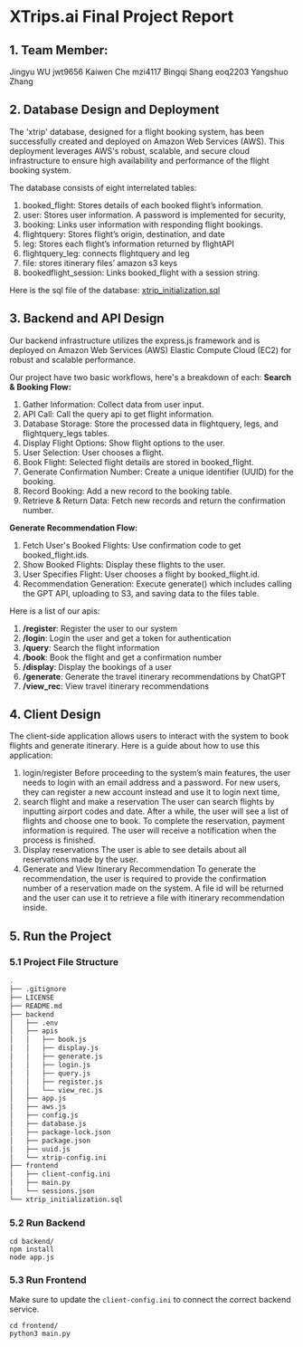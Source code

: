 # XTrips.ai Final Project Report

## 1. Team Member:
Jingyu WU  jwt9656
Kaiwen Che mzi4117
Bingqi Shang eoq2203
Yangshuo Zhang

## 2. Database Design and Deployment
The 'xtrip' database, designed for a flight booking system, has been successfully created and deployed on Amazon Web Services (AWS). This deployment leverages AWS's robust, scalable, and secure cloud infrastructure to ensure high availability and performance of the flight booking system.

The database consists of eight interrelated tables:

1.	booked_flight: Stores details of each booked flight’s information.
2.	user: Stores user information. A password is implemented for security,
3.	booking: Links user information with responding flight bookings.
4.	flightquery: Stores flight’s origin, destination, and date
5.	leg: Stores each flight’s information returned by flightAPI
6.	flightquery_leg: connects flightquery and leg
7.	file: stores itinerary files’ amazon s3 keys
8.	bookedflight_session: Links booked_flight with a session string.

Here is the sql file of the database: [xtrip_initialization.sql](xtrip_initialization.sql)

## 3. Backend and API Design
Our backend infrastructure utilizes the express.js framework and is deployed on Amazon Web Services (AWS) Elastic Compute Cloud (EC2) for robust and scalable performance.

Our project have two basic workflows, here's a breakdown of each:
**Search & Booking Flow:**
1. Gather Information: Collect data from user input.
2. API Call: Call the query api to get flight information.
3. Database Storage: Store the processed data in flightquery, legs, and flightquery_legs tables.
4. Display Flight Options: Show flight options to the user.
5. User Selection: User chooses a flight.
6. Book Flight: Selected flight details are stored in booked_flight.
7. Generate Confirmation Number: Create a unique identifier (UUID) for the booking.
8. Record Booking: Add a new record to the booking table.
9. Retrieve & Return Data: Fetch new records and return the confirmation number.

**Generate Recommendation Flow:**

1. Fetch User's Booked Flights: Use confirmation code to get booked_flight.ids.
2. Show Booked Flights: Display these flights to the user.
3. User Specifies Flight: User chooses a flight by booked_flight.id.
4. Recommendation Generation: Execute generate() which includes calling the GPT API, uploading to S3, and saving data to the files table.

Here is a list of our apis:
1. **/register**: Register the user to our system
2. **/login**: Login the user and get a token for authentication
3. **/query**: Search the flight information
4. **/book**: Book the flight and get a confirmation number
5. **/display**: Display the bookings of a user
6. **/generate**: Generate the travel itinerary recommendations by ChatGPT
7. **/view_rec**: View travel itinerary recommendations


## 4. Client Design
The client-side application allows users to interact with the system to book flights and generate itinerary. Here is a guide about how to use this application:
1.	login/register
Before proceeding to the system’s main features, the user needs to login with an email address and a password. For new users, they can register a new account instead and use it to login next time,
2. search flight and make a reservation
The user can search flights by inputting airport codes and date. After a while, the user will see a list of flights and choose one to book. To complete the reservation, payment information is required. The user will receive a notification when the process is finished.
3. Display reservations
The user is able to see details about all reservations made by the user. 
4. Generate and View Itinerary Recommendation
To generate the recommendation, the user is required to provide the confirmation number of a reservation made on the system. A file id will be returned and the user can use it to retrieve a file with itinerary recommendation inside.

## 5. Run the Project
### 5.1 Project File Structure

```bash
.
├── .gitignore
├── LICENSE
├── README.md
├── backend
│   ├── .env
│   ├── apis
│   │   ├── book.js
│   │   ├── display.js
│   │   ├── generate.js
│   │   ├── login.js
│   │   ├── query.js
│   │   ├── register.js
│   │   └── view_rec.js
│   ├── app.js
│   ├── aws.js
│   ├── config.js
│   ├── database.js
│   ├── package-lock.json
│   ├── package.json
│   ├── uuid.js
│   └── xtrip-config.ini
├── frontend
│   ├── client-config.ini
│   ├── main.py
│   └── sessions.json
└── xtrip_initialization.sql

```
### 5.2 Run Backend

```shell
cd backend/
npm install
node app.js
```

### 5.3 Run Frontend
Make sure to update the `client-config.ini` to connect the correct backend service.
```shell
cd frontend/
python3 main.py
```





